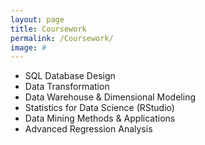 ```yaml
---
layout: page
title: Coursework
permalink: /Coursework/
image: #
---
```


+ SQL Database Design
+ Data Transformation
+ Data Warehouse & Dimensional Modeling
+ Statistics for Data Science (RStudio)
+ Data Mining Methods & Applications
+ Advanced Regression Analysis